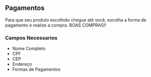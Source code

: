 ## Pagamentos
Para que seu produto escolhido chegue até você, escolha a forma de pagamento e realize a compra. BOAS COMPRAS!!

### Campos Necessarios

* Nome Completo
* CPF
* CEP
* Endereço
* Formas de Pagamentos